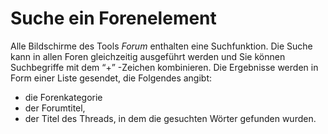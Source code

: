# Suche ein Forenelement

Alle Bildschirme des Tools _Forum_ enthalten eine Suchfunktion. Die Suche kann in allen Foren gleichzeitig ausgeführt werden und Sie können Suchbegriffe mit dem “+” -Zeichen kombinieren. Die Ergebnisse werden in Form einer Liste gesendet, die Folgendes angibt:

* die Forenkategorie
* der Forumtitel,
* der Titel des Threads, in dem die gesuchten Wörter gefunden wurden.